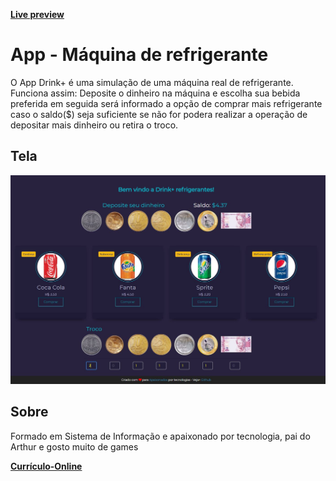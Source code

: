 
**[Live preview](https://drink-refrigerante.netlify.app/?target=_blank)**

# App - Máquina de refrigerante

O App Drink+ é uma simulação de uma máquina real de refrigerante. Funciona assim: Deposite o dinheiro na máquina e escolha sua bebida preferida em seguida será informado a opção de comprar mais refrigerante caso o saldo($) seja suficiente se não for podera realizar a operação de depositar mais dinheiro ou retira o troco. 

## Tela

![Tela](https://github.com/Wesley-Silva/Drink/blob/main/Drink%2B/img/tela.JPG)

## Sobre

Formado em Sistema de Informação e apaixonado por tecnologia, pai do Arthur e gosto muito de games

**[Currículo-Online](https://wesleysilva.netlify.app/?target=_blank)**
